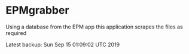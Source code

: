 # EPMgrabber
Using a database from the EPM app this application scrapes the files as required


Latest backup: Sun Sep 15 01:09:02 UTC 2019

